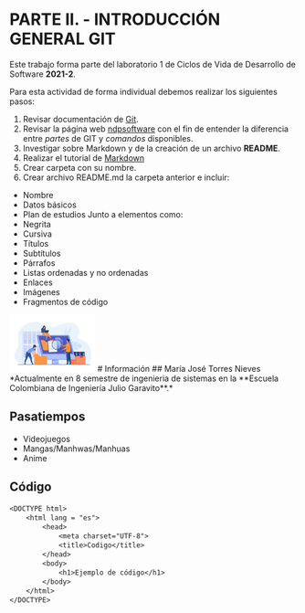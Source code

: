 PARTE II. - INTRODUCCIÓN GENERAL GIT
====================================

Este trabajo forma parte del laboratorio 1 de Ciclos de Vida de Desarrollo de Software **2021-2**.

Para esta actividad de forma individual debemos realizar los siguientes pasos:
1. Revisar documentación de [Git](https://git-scm.com/doc).
2. Revisar la página web [ndpsoftware](http://ndpsoftware.com/git-cheatsheet.html) con el fin de entender la diferencia entre _partes_ de GIT y _comandos_ disponibles.
3. Investigar sobre Markdown y de la creación de un archivo **README**.
4. Realizar el tutorial de [Markdown](https://commonmark.org/help/tutorial/)
5. Crear carpeta con su nombre.
6. Crear archivo README.md la carpeta anterior e incluir:
 - Nombre
 - Datos básicos
 - Plan de estudios
Junto a elementos como:
 - Negrita
 - Cursiva
 - Títulos
 - Subtítulos
 - Párrafos
 - Listas ordenadas y no ordenadas
 - Enlaces
 - Imágenes
 - Fragmentos de código

<img src="img.jpg" width="150">
# Información
## María José Torres Nieves
*Actualmente en 8 semestre de ingenieria de sistemas en la **Escuela Colombiana de Ingeniería Julio Garavito**.*

## Pasatiempos
* Videojuegos
* Mangas/Manhwas/Manhuas
* Anime

## Código
~~~
<DOCTYPE html>
    <html lang = "es">
        <head>
            <meta charset="UTF-8">
            <title>Codigo</title>
        </head>
        <body>
            <h1>Ejemplo de código</h1>
        </body>
    </html>
</DOCTYPE>
~~~

